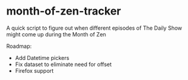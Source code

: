 # month-of-zen-tracker
A quick script to figure out when different episodes of The Daily Show might come up during the Month of Zen

Roadmap:
- Add Datetime pickers
- Fix dataset to eliminate need for offset
- Firefox support
